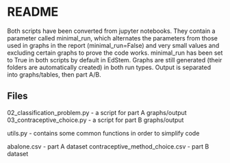 # README

Both scripts have been converted from jupyter notebooks. They contain a parameter called minimal_run, which alternates the parameters from those used in graphs in the report (minimal_run=False) and very small values and excluding certain graphs to prove the code works. minimal_run has been set to True in both scripts by default in EdStem. Graphs are still generated (their folders are automatically created) in both run types. Output is separated into graphs/tables, then part A/B.

## Files
02_classification_problem.py - a script for part A graphs/output
03_contraceptive_choice.py - a script for part B graphs/output

utils.py - contains some common functions in order to simplify code

abalone.csv - part A dataset
contraceptive_method_choice.csv - part B dataset